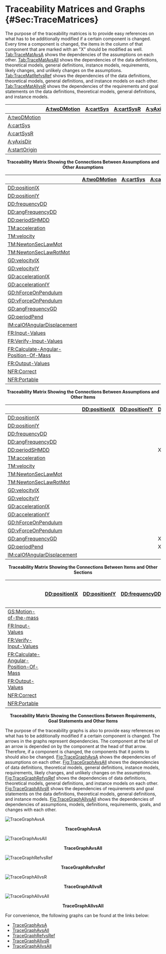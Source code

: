 # Traceability Matrices and Graphs {#Sec:TraceMatrices}

The purpose of the traceability matrices is to provide easy references on what has to be additionally modified if a certain component is changed. Every time a component is changed, the items in the column of that component that are marked with an "X" should be modified as well. [Tab:TraceMatAvsA](./SecTraceMatrices.md#Table:TraceMatAvsA) shows the dependencies of the assumptions on each other. [Tab:TraceMatAvsAll](./SecTraceMatrices.md#Table:TraceMatAvsAll) shows the dependencies of the data definitions, theoretical models, general definitions, instance models, requirements, likely changes, and unlikely changes on the assumptions. [Tab:TraceMatRefvsRef](./SecTraceMatrices.md#Table:TraceMatRefvsRef) shows the dependencies of the data definitions, theoretical models, general definitions, and instance models on each other. [Tab:TraceMatAllvsR](./SecTraceMatrices.md#Table:TraceMatAllvsR) shows the dependencies of the requirements and goal statements on the data definitions, theoretical models, general definitions, and instance models.

<div id="Table:TraceMatAvsA"></div>

|                                            |[A:twoDMotion](./SecAssumps.md#twoDMotion)|[A:cartSys](./SecAssumps.md#cartSys)|[A:cartSysR](./SecAssumps.md#cartSysR)|[A:yAxisDir](./SecAssumps.md#yAxisDir)|[A:startOrigin](./SecAssumps.md#startOrigin)|
|:-------------------------------------------|:-----------------------------------------|:-----------------------------------|:-------------------------------------|:-------------------------------------|:-------------------------------------------|
|[A:twoDMotion](./SecAssumps.md#twoDMotion)  |                                          |                                    |                                      |                                      |                                            |
|[A:cartSys](./SecAssumps.md#cartSys)        |                                          |                                    |                                      |                                      |                                            |
|[A:cartSysR](./SecAssumps.md#cartSysR)      |                                          |                                    |                                      |                                      |                                            |
|[A:yAxisDir](./SecAssumps.md#yAxisDir)      |                                          |                                    |                                      |                                      |                                            |
|[A:startOrigin](./SecAssumps.md#startOrigin)|                                          |                                    |                                      |                                      |                                            |

**<p align="center">Traceability Matrix Showing the Connections Between Assumptions and Other Assumptions</p>**

<div id="Table:TraceMatAvsAll"></div>

|                                                                      |[A:twoDMotion](./SecAssumps.md#twoDMotion)|[A:cartSys](./SecAssumps.md#cartSys)|[A:cartSysR](./SecAssumps.md#cartSysR)|[A:yAxisDir](./SecAssumps.md#yAxisDir)|[A:startOrigin](./SecAssumps.md#startOrigin)|
|:---------------------------------------------------------------------|:-----------------------------------------|:-----------------------------------|:-------------------------------------|:-------------------------------------|:-------------------------------------------|
|[DD:positionIX](./SecDDs.md#DD:positionIX)                            |                                          |                                    |                                      |                                      |                                            |
|[DD:positionIY](./SecDDs.md#DD:positionIY)                            |                                          |                                    |                                      |                                      |                                            |
|[DD:frequencyDD](./SecDDs.md#DD:frequencyDD)                          |                                          |                                    |                                      |                                      |                                            |
|[DD:angFrequencyDD](./SecDDs.md#DD:angFrequencyDD)                    |                                          |                                    |                                      |                                      |                                            |
|[DD:periodSHMDD](./SecDDs.md#DD:periodSHMDD)                          |                                          |                                    |                                      |                                      |                                            |
|[TM:acceleration](./SecTMs.md#TM:acceleration)                        |                                          |                                    |                                      |                                      |                                            |
|[TM:velocity](./SecTMs.md#TM:velocity)                                |                                          |                                    |                                      |                                      |                                            |
|[TM:NewtonSecLawMot](./SecTMs.md#TM:NewtonSecLawMot)                  |                                          |                                    |                                      |                                      |                                            |
|[TM:NewtonSecLawRotMot](./SecTMs.md#TM:NewtonSecLawRotMot)            |                                          |                                    |                                      |                                      |                                            |
|[GD:velocityIX](./SecGDs.md#GD:velocityIX)                            |                                          |                                    |                                      |                                      |                                            |
|[GD:velocityIY](./SecGDs.md#GD:velocityIY)                            |                                          |                                    |                                      |                                      |                                            |
|[GD:accelerationIX](./SecGDs.md#GD:accelerationIX)                    |                                          |                                    |                                      |                                      |                                            |
|[GD:accelerationIY](./SecGDs.md#GD:accelerationIY)                    |                                          |                                    |                                      |                                      |                                            |
|[GD:hForceOnPendulum](./SecGDs.md#GD:hForceOnPendulum)                |                                          |                                    |                                      |                                      |                                            |
|[GD:vForceOnPendulum](./SecGDs.md#GD:vForceOnPendulum)                |                                          |                                    |                                      |                                      |                                            |
|[GD:angFrequencyGD](./SecGDs.md#GD:angFrequencyGD)                    |                                          |                                    |                                      |                                      |                                            |
|[GD:periodPend](./SecGDs.md#GD:periodPend)                            |                                          |                                    |                                      |                                      |                                            |
|[IM:calOfAngularDisplacement](./SecIMs.md#IM:calOfAngularDisplacement)|                                          |                                    |                                      |                                      |                                            |
|[FR:Input-Values](./SecFRs.md#inputValues)                            |                                          |                                    |                                      |                                      |                                            |
|[FR:Verify-Input-Values](./SecFRs.md#verifyInptVals)                  |                                          |                                    |                                      |                                      |                                            |
|[FR:Calculate-Angular-Position-Of-Mass](./SecFRs.md#calcAngPos)       |                                          |                                    |                                      |                                      |                                            |
|[FR:Output-Values](./SecFRs.md#outputValues)                          |                                          |                                    |                                      |                                      |                                            |
|[NFR:Correct](./SecNFRs.md#correct)                                   |                                          |                                    |                                      |                                      |                                            |
|[NFR:Portable](./SecNFRs.md#portable)                                 |                                          |                                    |                                      |                                      |                                            |

**<p align="center">Traceability Matrix Showing the Connections Between Assumptions and Other Items</p>**

<div id="Table:TraceMatRefvsRef"></div>

|                                                                      |[DD:positionIX](./SecDDs.md#DD:positionIX)|[DD:positionIY](./SecDDs.md#DD:positionIY)|[DD:frequencyDD](./SecDDs.md#DD:frequencyDD)|[DD:angFrequencyDD](./SecDDs.md#DD:angFrequencyDD)|[DD:periodSHMDD](./SecDDs.md#DD:periodSHMDD)|[TM:acceleration](./SecTMs.md#TM:acceleration)|[TM:velocity](./SecTMs.md#TM:velocity)|[TM:NewtonSecLawMot](./SecTMs.md#TM:NewtonSecLawMot)|[TM:NewtonSecLawRotMot](./SecTMs.md#TM:NewtonSecLawRotMot)|[GD:velocityIX](./SecGDs.md#GD:velocityIX)|[GD:velocityIY](./SecGDs.md#GD:velocityIY)|[GD:accelerationIX](./SecGDs.md#GD:accelerationIX)|[GD:accelerationIY](./SecGDs.md#GD:accelerationIY)|[GD:hForceOnPendulum](./SecGDs.md#GD:hForceOnPendulum)|[GD:vForceOnPendulum](./SecGDs.md#GD:vForceOnPendulum)|[GD:angFrequencyGD](./SecGDs.md#GD:angFrequencyGD)|[GD:periodPend](./SecGDs.md#GD:periodPend)|[IM:calOfAngularDisplacement](./SecIMs.md#IM:calOfAngularDisplacement)|
|:---------------------------------------------------------------------|:-----------------------------------------|:-----------------------------------------|:-------------------------------------------|:-------------------------------------------------|:-------------------------------------------|:---------------------------------------------|:-------------------------------------|:---------------------------------------------------|:---------------------------------------------------------|:-----------------------------------------|:-----------------------------------------|:-------------------------------------------------|:-------------------------------------------------|:-----------------------------------------------------|:-----------------------------------------------------|:-------------------------------------------------|:-----------------------------------------|:---------------------------------------------------------------------|
|[DD:positionIX](./SecDDs.md#DD:positionIX)                            |                                          |                                          |                                            |                                                  |                                            |                                              |                                      |                                                    |                                                          |                                          |                                          |                                                  |                                                  |                                                      |                                                      |                                                  |                                          |                                                                      |
|[DD:positionIY](./SecDDs.md#DD:positionIY)                            |                                          |                                          |                                            |                                                  |                                            |                                              |                                      |                                                    |                                                          |                                          |                                          |                                                  |                                                  |                                                      |                                                      |                                                  |                                          |                                                                      |
|[DD:frequencyDD](./SecDDs.md#DD:frequencyDD)                          |                                          |                                          |                                            |                                                  |                                            |                                              |                                      |                                                    |                                                          |                                          |                                          |                                                  |                                                  |                                                      |                                                      |                                                  |                                          |                                                                      |
|[DD:angFrequencyDD](./SecDDs.md#DD:angFrequencyDD)                    |                                          |                                          |                                            |                                                  |X                                           |                                              |                                      |                                                    |                                                          |                                          |                                          |                                                  |                                                  |                                                      |                                                      |                                                  |                                          |                                                                      |
|[DD:periodSHMDD](./SecDDs.md#DD:periodSHMDD)                          |                                          |                                          |X                                           |                                                  |                                            |                                              |                                      |                                                    |                                                          |                                          |                                          |                                                  |                                                  |                                                      |                                                      |                                                  |                                          |                                                                      |
|[TM:acceleration](./SecTMs.md#TM:acceleration)                        |                                          |                                          |                                            |                                                  |                                            |                                              |                                      |                                                    |                                                          |                                          |                                          |                                                  |                                                  |                                                      |                                                      |                                                  |                                          |                                                                      |
|[TM:velocity](./SecTMs.md#TM:velocity)                                |                                          |                                          |                                            |                                                  |                                            |                                              |                                      |                                                    |                                                          |                                          |                                          |                                                  |                                                  |                                                      |                                                      |                                                  |                                          |                                                                      |
|[TM:NewtonSecLawMot](./SecTMs.md#TM:NewtonSecLawMot)                  |                                          |                                          |                                            |                                                  |                                            |                                              |                                      |                                                    |                                                          |                                          |                                          |                                                  |                                                  |                                                      |                                                      |                                                  |                                          |                                                                      |
|[TM:NewtonSecLawRotMot](./SecTMs.md#TM:NewtonSecLawRotMot)            |                                          |                                          |                                            |                                                  |                                            |                                              |                                      |                                                    |                                                          |                                          |                                          |                                                  |                                                  |                                                      |                                                      |                                                  |                                          |                                                                      |
|[GD:velocityIX](./SecGDs.md#GD:velocityIX)                            |                                          |                                          |                                            |                                                  |                                            |                                              |                                      |                                                    |                                                          |                                          |                                          |                                                  |                                                  |                                                      |                                                      |                                                  |                                          |                                                                      |
|[GD:velocityIY](./SecGDs.md#GD:velocityIY)                            |                                          |                                          |                                            |                                                  |                                            |                                              |                                      |                                                    |                                                          |                                          |                                          |                                                  |                                                  |                                                      |                                                      |                                                  |                                          |                                                                      |
|[GD:accelerationIX](./SecGDs.md#GD:accelerationIX)                    |                                          |                                          |                                            |                                                  |                                            |                                              |                                      |                                                    |                                                          |                                          |                                          |                                                  |                                                  |                                                      |                                                      |                                                  |                                          |                                                                      |
|[GD:accelerationIY](./SecGDs.md#GD:accelerationIY)                    |                                          |                                          |                                            |                                                  |                                            |                                              |                                      |                                                    |                                                          |                                          |                                          |                                                  |                                                  |                                                      |                                                      |                                                  |                                          |                                                                      |
|[GD:hForceOnPendulum](./SecGDs.md#GD:hForceOnPendulum)                |                                          |                                          |                                            |                                                  |                                            |                                              |                                      |                                                    |                                                          |                                          |                                          |                                                  |                                                  |                                                      |                                                      |                                                  |                                          |                                                                      |
|[GD:vForceOnPendulum](./SecGDs.md#GD:vForceOnPendulum)                |                                          |                                          |                                            |                                                  |                                            |                                              |                                      |                                                    |                                                          |                                          |                                          |                                                  |                                                  |                                                      |                                                      |                                                  |                                          |                                                                      |
|[GD:angFrequencyGD](./SecGDs.md#GD:angFrequencyGD)                    |                                          |                                          |X                                           |                                                  |                                            |                                              |                                      |                                                    |X                                                         |                                          |                                          |                                                  |                                                  |                                                      |                                                      |                                                  |                                          |                                                                      |
|[GD:periodPend](./SecGDs.md#GD:periodPend)                            |                                          |                                          |X                                           |X                                                 |X                                           |                                              |                                      |                                                    |                                                          |                                          |                                          |                                                  |                                                  |                                                      |                                                      |X                                                 |                                          |                                                                      |
|[IM:calOfAngularDisplacement](./SecIMs.md#IM:calOfAngularDisplacement)|                                          |                                          |                                            |                                                  |                                            |                                              |                                      |                                                    |X                                                         |                                          |                                          |                                                  |                                                  |                                                      |                                                      |X                                                 |                                          |                                                                      |

**<p align="center">Traceability Matrix Showing the Connections Between Items and Other Sections</p>**

<div id="Table:TraceMatAllvsR"></div>

|                                                               |[DD:positionIX](./SecDDs.md#DD:positionIX)|[DD:positionIY](./SecDDs.md#DD:positionIY)|[DD:frequencyDD](./SecDDs.md#DD:frequencyDD)|[DD:angFrequencyDD](./SecDDs.md#DD:angFrequencyDD)|[DD:periodSHMDD](./SecDDs.md#DD:periodSHMDD)|[TM:acceleration](./SecTMs.md#TM:acceleration)|[TM:velocity](./SecTMs.md#TM:velocity)|[TM:NewtonSecLawMot](./SecTMs.md#TM:NewtonSecLawMot)|[TM:NewtonSecLawRotMot](./SecTMs.md#TM:NewtonSecLawRotMot)|[GD:velocityIX](./SecGDs.md#GD:velocityIX)|[GD:velocityIY](./SecGDs.md#GD:velocityIY)|[GD:accelerationIX](./SecGDs.md#GD:accelerationIX)|[GD:accelerationIY](./SecGDs.md#GD:accelerationIY)|[GD:hForceOnPendulum](./SecGDs.md#GD:hForceOnPendulum)|[GD:vForceOnPendulum](./SecGDs.md#GD:vForceOnPendulum)|[GD:angFrequencyGD](./SecGDs.md#GD:angFrequencyGD)|[GD:periodPend](./SecGDs.md#GD:periodPend)|[IM:calOfAngularDisplacement](./SecIMs.md#IM:calOfAngularDisplacement)|[FR:Input-Values](./SecFRs.md#inputValues)|[FR:Verify-Input-Values](./SecFRs.md#verifyInptVals)|[FR:Calculate-Angular-Position-Of-Mass](./SecFRs.md#calcAngPos)|[FR:Output-Values](./SecFRs.md#outputValues)|[NFR:Correct](./SecNFRs.md#correct)|[NFR:Portable](./SecNFRs.md#portable)|
|:--------------------------------------------------------------|:-----------------------------------------|:-----------------------------------------|:-------------------------------------------|:-------------------------------------------------|:-------------------------------------------|:---------------------------------------------|:-------------------------------------|:---------------------------------------------------|:---------------------------------------------------------|:-----------------------------------------|:-----------------------------------------|:-------------------------------------------------|:-------------------------------------------------|:-----------------------------------------------------|:-----------------------------------------------------|:-------------------------------------------------|:-----------------------------------------|:---------------------------------------------------------------------|:-----------------------------------------|:---------------------------------------------------|:--------------------------------------------------------------|:-------------------------------------------|:----------------------------------|:------------------------------------|
|[GS:Motion-of-the-mass](./SecGoalStmt.md#motionMass)           |                                          |                                          |                                            |                                                  |                                            |                                              |                                      |                                                    |                                                          |                                          |                                          |                                                  |                                                  |                                                      |                                                      |                                                  |                                          |                                                                      |                                          |                                                    |                                                               |                                            |                                   |                                     |
|[FR:Input-Values](./SecFRs.md#inputValues)                     |                                          |                                          |                                            |                                                  |                                            |                                              |                                      |                                                    |                                                          |                                          |                                          |                                                  |                                                  |                                                      |                                                      |                                                  |                                          |                                                                      |                                          |                                                    |                                                               |                                            |                                   |                                     |
|[FR:Verify-Input-Values](./SecFRs.md#verifyInptVals)           |                                          |                                          |                                            |                                                  |                                            |                                              |                                      |                                                    |                                                          |                                          |                                          |                                                  |                                                  |                                                      |                                                      |                                                  |                                          |                                                                      |                                          |                                                    |                                                               |                                            |                                   |                                     |
|[FR:Calculate-Angular-Position-Of-Mass](./SecFRs.md#calcAngPos)|                                          |                                          |                                            |                                                  |                                            |                                              |                                      |                                                    |                                                          |                                          |                                          |                                                  |                                                  |                                                      |                                                      |                                                  |                                          |X                                                                     |                                          |                                                    |                                                               |                                            |                                   |                                     |
|[FR:Output-Values](./SecFRs.md#outputValues)                   |                                          |                                          |                                            |                                                  |                                            |                                              |                                      |                                                    |                                                          |                                          |                                          |                                                  |                                                  |                                                      |                                                      |                                                  |                                          |X                                                                     |                                          |                                                    |                                                               |                                            |                                   |                                     |
|[NFR:Correct](./SecNFRs.md#correct)                            |                                          |                                          |                                            |                                                  |                                            |                                              |                                      |                                                    |                                                          |                                          |                                          |                                                  |                                                  |                                                      |                                                      |                                                  |                                          |                                                                      |                                          |                                                    |                                                               |                                            |                                   |                                     |
|[NFR:Portable](./SecNFRs.md#portable)                          |                                          |                                          |                                            |                                                  |                                            |                                              |                                      |                                                    |                                                          |                                          |                                          |                                                  |                                                  |                                                      |                                                      |                                                  |                                          |                                                                      |                                          |                                                    |                                                               |                                            |                                   |                                     |

**<p align="center">Traceability Matrix Showing the Connections Between Requirements, Goal Statements and Other Items</p>**

The purpose of the traceability graphs is also to provide easy references on what has to be additionally modified if a certain component is changed. The arrows in the graphs represent dependencies. The component at the tail of an arrow is depended on by the component at the head of that arrow. Therefore, if a component is changed, the components that it points to should also be changed. [Fig:TraceGraphAvsA](./SecTraceMatrices.md#Figure:TraceGraphAvsA) shows the dependencies of assumptions on each other. [Fig:TraceGraphAvsAll](./SecTraceMatrices.md#Figure:TraceGraphAvsAll) shows the dependencies of data definitions, theoretical models, general definitions, instance models, requirements, likely changes, and unlikely changes on the assumptions. [Fig:TraceGraphRefvsRef](./SecTraceMatrices.md#Figure:TraceGraphRefvsRef) shows the dependencies of data definitions, theoretical models, general definitions, and instance models on each other. [Fig:TraceGraphAllvsR](./SecTraceMatrices.md#Figure:TraceGraphAllvsR) shows the dependencies of requirements and goal statements on the data definitions, theoretical models, general definitions, and instance models. [Fig:TraceGraphAllvsAll](./SecTraceMatrices.md#Figure:TraceGraphAllvsAll) shows the dependencies of dependencies of assumptions, models, definitions, requirements, goals, and changes with each other.

<div id="Figure:TraceGraphAvsA"></div>

![TraceGraphAvsA](../../../../../traceygraphs/sglpend/avsa.svg)

**<p align="center">TraceGraphAvsA</p>**

<div id="Figure:TraceGraphAvsAll"></div>

![TraceGraphAvsAll](../../../../../traceygraphs/sglpend/avsall.svg)

**<p align="center">TraceGraphAvsAll</p>**

<div id="Figure:TraceGraphRefvsRef"></div>

![TraceGraphRefvsRef](../../../../../traceygraphs/sglpend/refvsref.svg)

**<p align="center">TraceGraphRefvsRef</p>**

<div id="Figure:TraceGraphAllvsR"></div>

![TraceGraphAllvsR](../../../../../traceygraphs/sglpend/allvsr.svg)

**<p align="center">TraceGraphAllvsR</p>**

<div id="Figure:TraceGraphAllvsAll"></div>

![TraceGraphAllvsAll](../../../../../traceygraphs/sglpend/allvsall.svg)

**<p align="center">TraceGraphAllvsAll</p>**

For convenience, the following graphs can be found at the links below:

- [TraceGraphAvsA](../../../../traceygraphs/sglpend/avsa.svg)
- [TraceGraphAvsAll](../../../../traceygraphs/sglpend/avsall.svg)
- [TraceGraphRefvsRef](../../../../traceygraphs/sglpend/refvsref.svg)
- [TraceGraphAllvsR](../../../../traceygraphs/sglpend/allvsr.svg)
- [TraceGraphAllvsAll](../../../../traceygraphs/sglpend/allvsall.svg)
